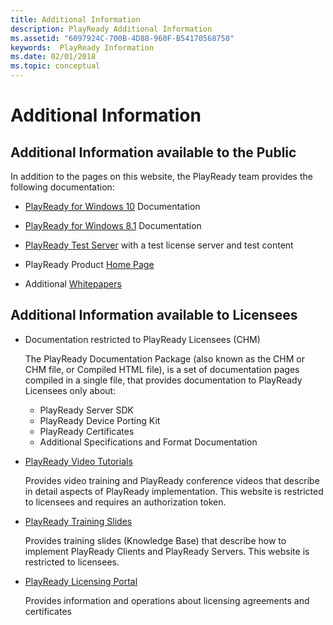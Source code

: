 ```yaml
---
title: Additional Information
description: PlayReady Additional Information
ms.assetid: "6097924C-700B-4D88-960F-B54170568750"
keywords:  PlayReady Information
ms.date: 02/01/2018
ms.topic: conceptual
---
```


# Additional Information

## Additional Information available to the Public

In addition to the pages on this website, the PlayReady team provides the following documentation:

* [PlayReady for Windows 10](https://docs.microsoft.com/en-us/windows/uwp/audio-video-camera/playready-Client-sdk) Documentation

* [PlayReady for Windows 8.1](https://docs.microsoft.com/en-us/previous-versions/windows/apps/dn468834(v=ieb.10)) Documentation

* [PlayReady Test Server](https://test.playready.microsoft.com/) with a test license server and test content

* PlayReady Product [Home Page](https://www.microsoft.com/PlayReady/)

* Additional [Whitepapers](https://www.microsoft.com/playready/documents/)

## Additional Information available to Licensees

* Documentation restricted to PlayReady Licensees (CHM)

  The PlayReady Documentation Package (also known as the CHM or CHM file, or Compiled HTML file), is a set of documentation pages compiled in a single file, that provides documentation to PlayReady Licensees only about:

  * PlayReady Server SDK
  * PlayReady Device Porting Kit
  * PlayReady Certificates
  * Additional Specifications and Format Documentation


* [PlayReady Video Tutorials](https://test.playready.microsoft.com/Doc/VideoTutorials)

  Provides video training and PlayReady conference videos that describe in detail aspects of PlayReady implementation. This website is restricted to licensees and requires an authorization token.


* [PlayReady Training Slides](http://wmlalicensing.com)

  Provides training slides (Knowledge Base) that describe how to implement PlayReady Clients and PlayReady Servers. This website is restricted to licensees.

* [PlayReady Licensing Portal](http://wmlalicensing.com)

  Provides information and operations about licensing agreements and certificates